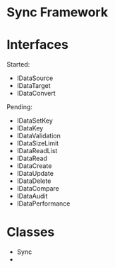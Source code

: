 # Sync Framework

# Interfaces

Started:
- IDataSource
- IDataTarget
- IDataConvert

Pending:
- IDataSetKey
- IDataKey
- IDataValidation
- IDataSizeLimit
- IDataReadList
- IDataRead
- IDataCreate
- IDataUpdate
- IDataDelete
- IDataCompare
- IDataAudit
- IDataPerformance

# Classes

- Sync
-  



